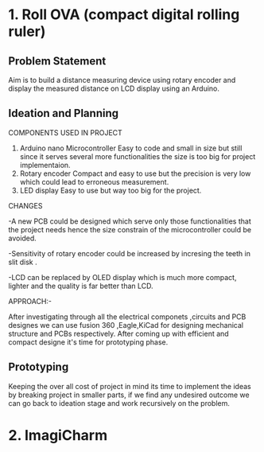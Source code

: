 # 1. Roll OVA (compact digital rolling ruler)
## Problem Statement
Aim is to build a distance measuring device using rotary encoder and display the measured distance on LCD display using an Arduino.

## Ideation and Planning
COMPONENTS USED IN PROJECT

1. Arduino nano Microcontroller
Easy to code and small in size but still since it serves several more functionalities the size is too big for project implementaion.
2. Rotary encoder 
Compact and easy to use but the precision is very low which could lead to erroneous measurement.
3. LED display
Easy to use but way too big for the project.

CHANGES

-A new PCB could be designed which serve only those functionalities that the project needs hence the size constrain of the microcontroller could be avoided.

-Sensitivity of rotary encoder could be increased by incresing the teeth in slit disk .

-LCD can be replaced by OLED display which is much more compact, lighter and the quality is far better than LCD.

APPROACH:-

After investigating through all the electrical componets ,circuits and PCB designes we can use fusion 360 ,Eagle,KiCad for designing mechanical structure and PCBs respectively. After coming up with efficient and compact designe it's time for prototyping phase.

## Prototyping
Keeping the over all cost of project in mind its time to implement the ideas by breaking project in smaller parts, if we find any undesired outcome we can go back to ideation stage and work recursively on the problem.

# 2. ImagiCharm
